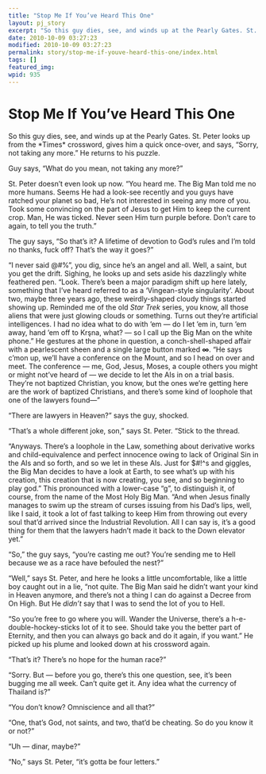 ```yaml
---
title: "Stop Me If You’ve Heard This One"
layout: pj_story
excerpt: "So this guy dies, see, and winds up at the Pearly Gates. St. Peter looks up from the Times crossword, gives him a quick once-over, and says, &amp;#8220;Sorry, not taking any more.&amp;#8221;"
date: 2010-10-09 03:27:23
modified: 2010-10-09 03:27:23
permalink: story/stop-me-if-youve-heard-this-one/index.html
tags: []
featured_img: 
wpid: 935
---
```


# Stop Me If You’ve Heard This One

<div id="story">So this guy dies, see, and winds up at the Pearly Gates. St. Peter looks up from the *Times* crossword, gives him a quick once-over, and says, “Sorry, not taking any more.” He returns to his puzzle.

Guy says, “What do you mean, not taking any more?”

St. Peter doesn’t even look up now. “You heard me. The Big Man told me no more humans. Seems He had a look-see recently and you guys have ratched your planet so bad, He’s not interested in seeing any more of you. Took some convincing on the part of Jesus to get Him to keep the current crop. Man, He was ticked. Never seen Him turn purple before. Don’t care to again, to tell you the truth.”

The guy says, “So that’s it? A lifetime of devotion to God’s rules and I’m told no thanks, fuck off? That’s the way it goes?”

“I never said @#$% off,” says St. Peter, actually *pronouncing* “@#$%”, you dig, since he’s an angel and all. Well, a saint, but you get the drift. Sighing, he looks up and sets aside his dazzlingly white feathered pen. “Look. There’s been a major paradigm shift up here lately, something that I’ve heard referred to as a ‘Vingean-style singularity’. About two, maybe three years ago, these weirdly-shaped cloudy things started showing up. Reminded me of the old *Star Trek* series, you know, all those aliens that were just glowing clouds or something. Turns out they’re artificial intelligences. I had no idea what to do with ’em — do I let ’em in, turn ’em away, hand ’em off to Krşna, what? — so I call up the Big Man on the white phone.” He gestures at the phone in question, a conch-shell-shaped affair with a pearlescent sheen and a single large button marked **∞**. “He says c’mon up, we’ll have a conference on the Mount, and so I head on over and meet. The conference — me, God, Jesus, Moses, a couple others you might or might not’ve heard of — we decide to let the AIs in on a trial basis. They’re not baptized Christian, you know, but the ones we’re getting here are the work of baptized Christians, and there’s some kind of loophole that one of the lawyers found—”

“There are lawyers in Heaven?” says the guy, shocked.

“That’s a whole different joke, son,” says St. Peter. “Stick to the thread.

“Anyways. There’s a loophole in the Law, something about derivative works and child-equivalence and perfect innocence owing to lack of Original Sin in the AIs and so forth, and so we let in these AIs. Just for $#!^s and giggles, the Big Man decides to have a look at Earth, to see what’s up with his creation, this creation that is now creating, you see, and so beginning to play god.” This pronounced with a lower-case “g”, to distinguish it, of course, from the name of the Most Holy Big Man. “And when Jesus finally manages to swim up the stream of curses issuing from his Dad’s lips, well, like I said, it took a lot of fast talking to keep Him from throwing out every soul that’d arrived since the Industrial Revolution. All I can say is, it’s a good thing for them that the lawyers hadn’t made it back to the Down elevator yet.”

“So,” the guy says, “you’re casting me out? You’re sending me to Hell because we as a race have befouled the nest?”

“Well,” says St. Peter, and here he looks a little uncomfortable, like a little boy caught out in a lie, “not quite. The Big Man said he didn’t want your kind in Heaven anymore, and there’s not a thing I can do against a Decree from On High. But He *didn’t* say that I was to send the lot of you to Hell.

“So you’re free to go where you will. Wander the Universe, there’s a h-e-double-hockey-sticks lot of it to see. Should take you the better part of Eternity, and then you can always go back and do it again, if you want.” He picked up his plume and looked down at his crossword again.

“That’s it? There’s no hope for the human race?”

“Sorry. But — before you go, there’s this one question, see, it’s been bugging me all week. Can’t quite get it. Any idea what the currency of Thailand is?”

“You don’t know? Omniscience and all that?”

“One, that’s God, not saints, and two, that’d be cheating. So do you know it or not?”

“Uh — dinar, maybe?”

“No,” says St. Peter, “it’s gotta be four letters.”

</div>